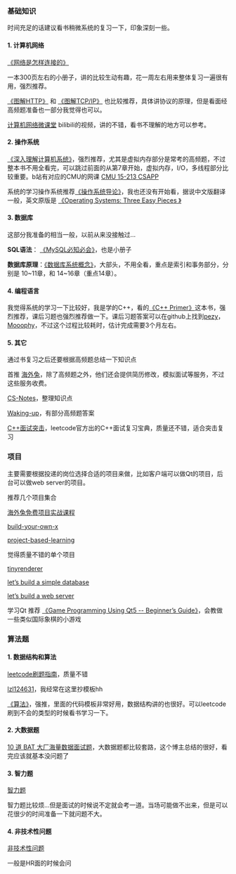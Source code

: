 ### 基础知识

时间充足的话建议看书稍微系统的复习一下，印象深刻一些。

#### 1. 计算机网络

[《网络是怎样连接的》](https://book.douban.com/subject/26941639/)

一本300页左右的小册子，讲的比较生动有趣，花一周左右用来整体复习一遍很有用，强烈推荐。

[《图解HTTP》](https://book.douban.com/subject/25863515/) 和 [《图解TCP/IP》](https://book.douban.com/subject/24737674/) 也比较推荐，具体讲协议的原理，但是看面经高频题准备也一部分我觉得也可以。

[计算机网络微课堂](https://space.bilibili.com/360996402/channel/detail?cid=87338) bilibili的视频，讲的不错，看书不理解的地方可以参考。

#### 2. 操作系统

[《深入理解计算机系统》](https://book.douban.com/subject/26912767/)，强烈推荐，尤其是虚拟内存部分是常考的高频题，不过整本书不用全看完，可以跳过前面的从第7章开始，虚拟内存，I/O，多线程部分比较重要。b站有对应的CMU的网课 [CMU 15-213 CSAPP](https://www.bilibili.com/video/BV1iW411d7hd?p=1)

系统的学习操作系统推荐[《操作系统导论》](https://book.douban.com/subject/33463930/)，我也还没有开始看，据说中文版翻译一般，英文原版是 [《Operating Systems: Three Easy Pieces 》](https://book.douban.com/subject/19973015//)

#### 3. 数据库

这部分我准备的相当一般，以前从来没接触过...

**SQL语法**： [《MySQL必知必会》](https://book.douban.com/subject/3354490/)，也是小册子

**数据库原理**：[《数据库系统概念》](https://book.douban.com/subject/10548379/)，大部头，不用全看，重点是索引和事务部分，分别是 10~11章，和 14~16章（重点14章）。

#### 4. 编程语言

我觉得系统的学习一下比较好，我是学的C++，看的[《C++ Primer》](https://book.douban.com/subject/25708312/)这本书，强烈推荐，课后习题也强烈推荐做一下。课后习题答案可以在github上找到[pezy](https://github.com/pezy/CppPrimer)，[Mooophy](https://github.com/Mooophy/Cpp-Primer)，不过这个过程比较耗时，估计完成需要3个月左右。

#### 5. 其它

通过书复习之后还要根据高频题总结一下知识点

首推 [海外兔](https://osjobs.net/topk/)，除了高频题之外，他们还会提供简历修改，模拟面试等服务，不过这些服务收费。

[CS-Notes](https://github.com/CyC2018/CS-Notes)，整理知识点

[Waking-up](https://github.com/wolverinn/Waking-Up)，有部分高频题答案

[C++面试突击](https://leetcode-cn.com/leetbook/read/cpp-interview-highlights/e4vkxv/)，leetcode官方出的C++面试复习宝典，质量还不错，适合突击复习



### 项目

主要需要根据投递的岗位选择合适的项目来做，比如客户端可以做Qt的项目，后台可以做web server的项目。



推荐几个项目集合

[海外兔免费项目实战课程](https://github.com/resumejob/free-project-course)

[build-your-own-x](https://github.com/danistefanovic/build-your-own-x)

[project-based-learning](https://github.com/tuvtran/project-based-learning)



觉得质量不错的单个项目

[tinyrenderer](https://github.com/ssloy/tinyrenderer)

[let’s build a simple database](https://cstack.github.io/db_tutorial/)

[let’s build a web server](https://github.com/rspivak/lsbaws)



学习Qt 推荐 [《Game Programming Using Qt5 -- Beginner’s Guide》](https://www.packtpub.com/product/game-programming-using-qt-5-beginner-s-guide-second-edition/9781788399999)，会教做一些类似国际象棋的小游戏



### 算法题

#### 1. 数据结构和算法

[leetcode刷题指南](https://mp.weixin.qq.com/s/A7N2_ftjhRCQOgulgOE3JQ)，质量不错

[lzl124631](https://github.com/lzl124631x/LeetCode)，我经常在这里抄模板hh

[《算法》](https://book.douban.com/subject/19952400/)，强推，里面的代码模板非常好用，数据结构讲的也很好。可以leetcode刷到不会的类型的时候看书学习一下。

#### 2. 大数据题

[10 道 BAT 大厂海量数据面试题](https://mp.weixin.qq.com/s/rjGqxUvrEqJNlo09GrT1Dw)，大数据题都比较套路，这个博主总结的很好，看完应该就基本没问题了

#### 3. 智力题

[智力题](https://www.nowcoder.com/discuss/262595)

智力题比较烦...但是面试的时候说不定就会考一道。当场可能做不出来，但是可以花很少的时间准备一下就问题不大。

#### 4. 非技术性问题

[非技术性问题](https://www.wolai.com/river1235r/3Ps74GADgpvKaNPznW8wjm)

一般是HR面的时候会问